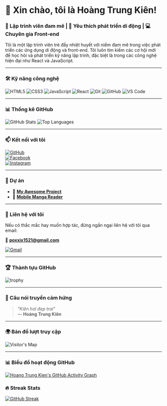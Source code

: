 # 👋 Xin chào, tôi là Hoàng Trung Kiên!


### 🚀 Lập trình viên đam mê | 📱 Yêu thích phát triển di động | 💻 Chuyên gia Front-end

Tôi là một lập trình viên trẻ đầy nhiệt huyết với niềm đam mê trong việc phát triển các ứng dụng di động và front-end. Tôi luôn tìm kiếm các cơ hội mới để học hỏi và phát triển kỹ năng lập trình, đặc biệt là trong các công nghệ hiện đại như React và JavaScript.


---

### 🛠️ Kỹ năng công nghệ

![HTML5](https://img.shields.io/badge/-HTML5-E34F26?style=flat-square&logo=html5&logoColor=white)
![CSS3](https://img.shields.io/badge/-CSS3-1572B6?style=flat-square&logo=css3)
![JavaScript](https://img.shields.io/badge/-JavaScript-F7DF1E?style=flat-square&logo=javascript&logoColor=black)
![React](https://img.shields.io/badge/-React-61DAFB?style=flat-square&logo=react&logoColor=black)
![Git](https://img.shields.io/badge/-Git-F05032?style=flat-square&logo=git&logoColor=white)
![GitHub](https://img.shields.io/badge/-GitHub-181717?style=flat-square&logo=github)
![VS Code](https://img.shields.io/badge/-VS%20Code-007ACC?style=flat-square&logo=visual-studio-code&logoColor=white)

---

### 📊 Thống kê GitHub

![GitHub Stats](https://github-readme-stats.vercel.app/api?username=Poxxix&show_icons=true&theme=radical)
![Top Languages](https://github-readme-stats.vercel.app/api/top-langs/?username=Poxxix&layout=compact&theme=radical)

---

### 📫 Kết nối với tôi

[![GitHub](https://img.shields.io/badge/-GitHub-181717?style=flat-square&logo=github&logoColor=white)](https://github.com/Poxxix)  
[![Facebook](https://img.shields.io/badge/-Facebook-1877F2?style=flat-square&logo=facebook&logoColor=white)](https://facebook.com/kienhoang1151)  
[![Instagram](https://img.shields.io/badge/-Instagram-E4405F?style=flat-square&logo=instagram&logoColor=white)](https://instagram.com/h0ki0n)  

---

### 💼 Dự án

- 🚀 [**My Awesome Project**](https://github.com/Poxxix/BasicChess)  
- 📱 [**Mobile Manga Reader**](https://github.com/Poxxix/MangaDum)

---

### 📧 Liên hệ với tôi

Nếu có thắc mắc hay muốn hợp tác, đừng ngần ngại liên hệ với tôi qua email:

📧 **poxxix1521@gmail.com**

[![Gmail](https://img.shields.io/badge/-Gmail-D14836?style=flat-square&logo=gmail&logoColor=white)](mailto:poxxix1521@gmail.com)

---

### 🏆 Thành tựu GitHub

![trophy](https://github-profile-trophy.vercel.app/?username=Poxxix&theme=onedark)

---

### 🌟  Câu nói truyền cảm hứng

> _"Kiên hơi đẹp trai"_  
— **Hoàng Trung Kiên**

---

### 🌍 Bản đồ lượt truy cập

![Visitor's Map](https://visitcount.itsvg.in/api?id=Poxxix&icon=5&color=6)

---

### 📊 Biểu đồ hoạt động GitHub

[![Hoang Trung Kien's GitHub Activity Graph](https://github-readme-activity-graph.vercel.app/graph?username=Poxxix&theme=dracula)](https://github.com/ashutosh00710/github-readme-activity-graph)

### 🔥 Streak Stats

[![GitHub Streak](https://github-readme-streak-stats.herokuapp.com/?user=Poxxix&theme=radical)](https://git.io/streak-stats)


